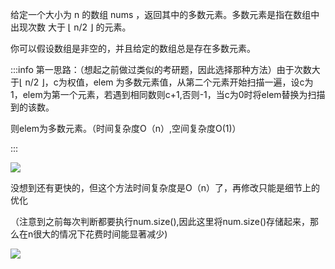 给定一个大小为 n 的数组 nums ，返回其中的多数元素。多数元素是指在数组中出现次数 大于 ⌊ n/2 ⌋ 的元素。



你可以假设数组是非空的，并且给定的数组总是存在多数元素。



:::info
第一思路：（想起之前做过类似的考研题，因此选择那种方法）由于次数大于⌊ n/2 ⌋，c为权值，elem 为多数元素值，从第二个元素开始扫描一遍，设c为1，elem为第一个元素，若遇到相同数则c+1,否则-1，当c为0时将elem替换为扫描到的该数。

则elem为多数元素。（时间复杂度O（n）,空间复杂度O(1)）

:::

![](https://cdn.nlark.com/yuque/0/2024/png/25562551/1727677889771-88b53e9d-5b28-4aae-8192-0be000fac555.png)

没想到还有更快的，但这个方法时间复杂度是O（n）了，再修改只能是细节上的优化

（注意到之前每次判断都要执行num.size(),因此这里将num.size()存储起来，那么在n很大的情况下花费时间能显著减少)

![](https://cdn.nlark.com/yuque/0/2024/png/25562551/1727678093184-d88d2ec4-6485-4527-9656-849d43eabf2c.png)

